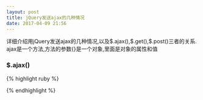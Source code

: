 ```yaml
---
layout: post
title: jQuery发送ajax的几种情况
date: 2017-04-09 21:56
---
```


<p>详细介绍用jQuery发送ajax的几种情况,以及$.ajax(),$.get(),$.post()三者的关系.
ajax是一个方法,方法的参数{}是一个对象,里面是对象的属性和值</p>

### $.ajax()
{% highlight ruby %}
<script>
    //ajax是一个方法,方法的参数{}是一个对象,里面是对象的属性和值
    $.ajax({
        type    : "post",  //发送类型,get或post,默认为get
        async   : true,  //true为异步,false为同步,默认为true
        url      : "http://localhost:8080/comment.php", //请求的后台地址
        data     : "name=wang&comment=hello", //往后台传递的参数,可以是object或string类型,但最终都会被转换为字符串格式
        data     : {name:"wang",comment:"hello"},
        data     : {foo:["bar1","bar2"]},//被转换为 &foo=bar1&foo=bar2
        data     : $("#form1").serialize(),
        dataType : "text", //预期服务器返回的数据类型,可以为text,json,html,xml,script等,text表示返回数据为纯文本字符串
        cache    : true,  //true使用浏览器缓存,false不适用,默认为true
//        contentType :   //string类型,默认为"application/x-www-form-urlencoded",适合大多数应用场合
        success   : statechange  //成功时的回调函数
    });

    function statechange(data) {
        //用于接收应答数据的回调函数,参数在data中
    }
</script>
{% endhighlight %}